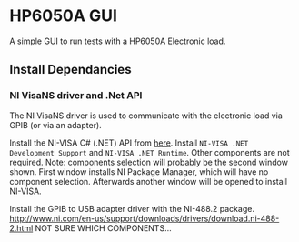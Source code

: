 # HP6050A GUI
A simple GUI to run tests with a HP6050A Electronic load. 

## Install Dependancies

### NI VisaNS driver and .Net API
The NI VisaNS driver is used to communicate with the electronic load via GPIB (or via an adapter).

Install the NI-VISA C# (.NET) API from [here](https://www.ni.com/visa/). Install `NI-VISA .NET Development Support` and `NI-VISA .NET Runtime`. Other components are not required. Note: components selection will probably be the second window shown. First window installs NI Package Manager, which will have no component selection. Afterwards another window will be opened to install NI-VISA.

Install the GPIB to USB adapter driver with the NI-488.2 package.
http://www.ni.com/en-us/support/downloads/drivers/download.ni-488-2.html
NOT SURE WHICH COMPONENTS...
